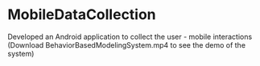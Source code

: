 # MobileDataCollection

Developed an Android application to collect the user - mobile interactions (Download BehaviorBasedModelingSystem.mp4 to see the demo of the system)
